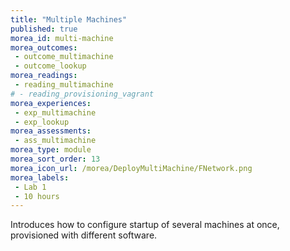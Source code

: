 ```yaml
---
title: "Multiple Machines"
published: true
morea_id: multi-machine
morea_outcomes:
 - outcome_multimachine
 - outcome_lookup
morea_readings:
 - reading_multimachine
# - reading_provisioning_vagrant
morea_experiences:
 - exp_multimachine
 - exp_lookup
morea_assessments:
 - ass_multimachine
morea_type: module
morea_sort_order: 13
morea_icon_url: /morea/DeployMultiMachine/FNetwork.png
morea_labels:
 - Lab 1
 - 10 hours
---
```

Introduces how to configure startup of several machines at once, provisioned with different software.